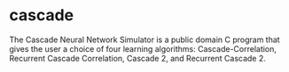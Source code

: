 # cascade
The Cascade Neural Network Simulator is a public domain C program that gives the user a choice of four learning algorithms: Cascade-Correlation, Recurrent Cascade Correlation, Cascade 2, and Recurrent  Cascade 2. 
